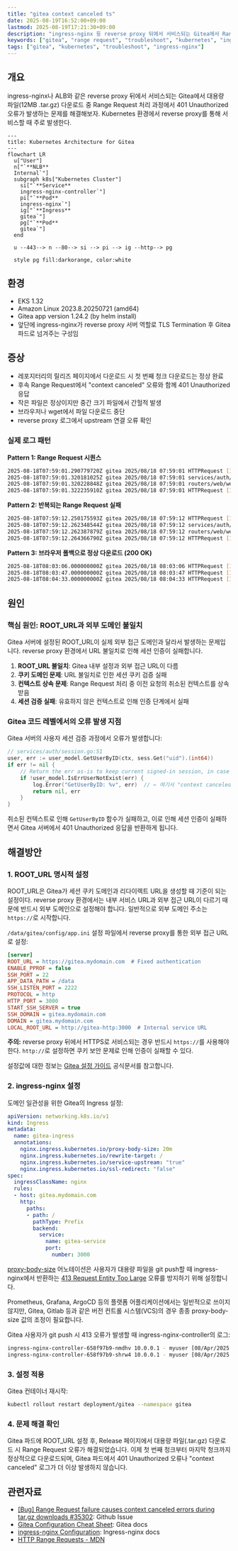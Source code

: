 ```yaml
---
title: "gitea context canceled ts"
date: 2025-08-19T16:52:00+09:00
lastmod: 2025-08-19T17:21:30+09:00
description: "ingress-nginx 등 reverse proxy 뒤에서 서비스되는 Gitea에서 Range Request 처리 오류로 401 Unauthorized가 발생하는 문제 해결"
keywords: ["gitea", "range request", "troubleshoot", "kubernetes", "ingress-nginx", "reverse proxy", "401 unauthorized"]
tags: ["gitea", "kubernetes", "troubleshoot", "ingress-nginx"]
---
```


## 개요

ingress-nginx나 ALB와 같은 reverse proxy 뒤에서 서비스되는 Gitea에서 대용량 파일(12MB .tar.gz) 다운로드 중 Range Request 처리 과정에서 401 Unauthorized 오류가 발생하는 문제를 해결해보자. Kubernetes 환경에서 reverse proxy를 통해 서비스할 때 주로 발생한다.

```mermaid
---
title: Kubernetes Architecture for Gitea
---
flowchart LR
  u["User"]
  n["`**NLB**
  Internal`"]
  subgraph k8s["Kubernetes Cluster"]
    si["`**Service**
    ingress-nginx-controller`"]
    pi["`**Pod**
    ingress-nginx`"]
    ig["`**Ingress**
    gitea`"]
    pg["`**Pod**
    gitea`"]
  end

  u --443--> n --80--> si --> pi --> ig --http--> pg

  style pg fill:darkorange, color:white
```

## 환경

- EKS 1.32
- Amazon Linux 2023.8.20250721 (amd64) 
- Gitea app version 1.24.2 (by helm install)
- 앞단에 ingress-nginx가 reverse proxy 서버 역할로 TLS Termination 후 Gitea 파드로 넘겨주는 구성임

## 증상

- 레포지터리의 릴리즈 페이지에서 다운로드 시 첫 번째 청크 다운로드는 정상 완료
- 후속 Range Request에서 "context canceled" 오류와 함께 401 Unauthorized 응답
- 작은 파일은 정상이지만 중간 크기 파일에서 간헐적 발생
- 브라우저나 wget에서 파일 다운로드 중단
- reverse proxy 로그에서 upstream 연결 오류 확인

### 실제 로그 패턴

**Pattern 1: Range Request 시퀀스**

```bash
2025-08-18T07:59:01.290779720Z gitea 2025/08/18 07:59:01 HTTPRequest [I] router: completed GET /OrgName/repo_name/releases/download/v1.0.35/build-artifacts-v1.0.35.tar.gz for 10.0.0.1:18329, 206 Partial Content in 192.5ms @ repo/repo.go:318(repo.RedirectDownload)
2025-08-18T07:59:01.320181025Z gitea 2025/08/18 07:59:01 services/auth/session.go:51:(*Session).Verify() [E] GetUserByID: context canceled
2025-08-18T07:59:01.320228848Z gitea 2025/08/18 07:59:01 routers/web/web.go:121:Routes.webAuth.10() [E] Failed to verify user: context canceled
2025-08-18T07:59:01.322235910Z gitea 2025/08/18 07:59:01 HTTPRequest [I] router: completed GET /OrgName/repo_name/releases/download/v1.0.35/build-artifacts-v1.0.35.tar.gz for 10.0.0.1:18329, 401 Unauthorized in 6.8ms @ web/web.go:118(web.Routes.webAuth)
```

**Pattern 2: 반복되는 Range Request 실패**

```bash
2025-08-18T07:59:12.250175593Z gitea 2025/08/18 07:59:12 HTTPRequest [I] router: completed GET /OrgName/repo_name/releases/download/v1.0.35/build-artifacts-v1.0.35.tar.gz for 10.0.0.2:57323, 206 Partial Content in 193.7ms @ repo/repo.go:318(repo.RedirectDownload)
2025-08-18T07:59:12.262348544Z gitea 2025/08/18 07:59:12 services/auth/session.go:51:(*Session).Verify() [E] GetUserByID: context canceled
2025-08-18T07:59:12.262387879Z gitea 2025/08/18 07:59:12 routers/web/web.go:121:Routes.webAuth.10() [E] Failed to verify user: context canceled
2025-08-18T07:59:12.264366790Z gitea 2025/08/18 07:59:12 HTTPRequest [I] router: completed GET /OrgName/repo_name/releases/download/v1.0.35/build-artifacts-v1.0.35.tar.gz for 10.0.0.2:57323, 401 Unauthorized in 6.8ms @ web/web.go:118(web.Routes.webAuth)
```

**Pattern 3: 브라우저 폴백으로 정상 다운로드 (200 OK)**

```bash
2025-08-18T08:03:06.000000000Z gitea 2025/08/18 08:03:06 HTTPRequest [I] router: completed GET /OrgName/repo_name/releases/download/v1.0.35/build-artifacts-v1.0.35.tar.gz for 10.0.0.1:46502, 200 OK in 1051.9ms @ repo/repo.go:318(repo.RedirectDownload)
2025-08-18T08:03:47.000000000Z gitea 2025/08/18 08:03:47 HTTPRequest [I] router: completed GET /OrgName/repo_name/releases/download/v1.0.35/build-artifacts-v1.0.35.tar.gz for 10.0.0.2:24190, 304 Not Modified in 193.4ms @ repo/repo.go:318(repo.RedirectDownload)
2025-08-18T08:04:33.000000000Z gitea 2025/08/18 08:04:33 HTTPRequest [I] router: completed GET /OrgName/repo_name/releases/download/v1.0.35/build-artifacts-v1.0.35.tar.gz for 10.0.0.2:24190, 304 Not Modified in 196.4ms @ repo/repo.go:318(repo.RedirectDownload)
```

## 원인

### 핵심 원인: ROOT_URL과 외부 도메인 불일치

Gitea 서버에 설정된 ROOT_URL이 실제 외부 접근 도메인과 달라서 발생하는 문제입니다. reverse proxy 환경에서 URL 불일치로 인해 세션 인증이 실패합니다.

1. **ROOT_URL 불일치**: Gitea 내부 설정과 외부 접근 URL이 다름
2. **쿠키 도메인 문제**: URL 불일치로 인한 세션 쿠키 검증 실패
3. **컨텍스트 상속 문제**: Range Request 처리 중 이전 요청의 취소된 컨텍스트를 상속받음
4. **세션 검증 실패**: 유효하지 않은 컨텍스트로 인해 인증 단계에서 실패

### Gitea 코드 레벨에서의 오류 발생 지점

Gitea 서버의 사용자 세션 검증 과정에서 오류가 발생합니다:

```go
// services/auth/session.go:51
user, err := user_model.GetUserByID(ctx, sess.Get("uid").(int64))
if err != nil {
    // Return the err as-is to keep current signed-in session, in case the err is something like context.Canceled
    if !user_model.IsErrUserNotExist(err) {
        log.Error("GetUserByID: %v", err)  // ← 여기서 "context canceled" 로그 출력
        return nil, err
    }
}
```

취소된 컨텍스트로 인해 `GetUserByID` 함수가 실패하고, 이로 인해 세션 인증이 실패하면서 Gitea 서버에서 401 Unauthorized 응답을 반환하게 됩니다.

## 해결방안

### 1. ROOT_URL 명시적 설정

ROOT_URL은 Gitea가 세션 쿠키 도메인과 리다이렉트 URL을 생성할 때 기준이 되는 설정이다. reverse proxy 환경에서는 내부 서비스 URL과 외부 접근 URL이 다르기 때문에 반드시 외부 도메인으로 설정해야 합니다. 일반적으로 외부 도메인 주소는 `https://`로 시작합니다.

`/data/gitea/config/app.ini` 설정 파일에서 reverse proxy를 통한 외부 접근 URL로 설정:

```ini
[server]
ROOT_URL = https://gitea.mydomain.com  # Fixed authentication
ENABLE_PPROF = false
SSH_PORT = 22
APP_DATA_PATH = /data
SSH_LISTEN_PORT = 2222
PROTOCOL = http
HTTP_PORT = 3000
START_SSH_SERVER = true
SSH_DOMAIN = gitea.mydomain.com
DOMAIN = gitea.mydomain.com
LOCAL_ROOT_URL = http://gitea-http:3000  # Internal service URL
```

**주의:** reverse proxy 뒤에서 HTTPS로 서비스되는 경우 반드시 `https://`를 사용해야 한다. `http://`로 설정하면 쿠키 보안 문제로 인해 인증이 실패할 수 있다.

설정값에 대한 정보는 [Gitea 설정 가이드](https://docs.gitea.com/administration/config-cheat-sheet) 공식문서를 참고합니다.

### 2. ingress-nginx 설정

도메인 일관성을 위한 Gitea의 Ingress 설정:

```yaml
apiVersion: networking.k8s.io/v1
kind: Ingress
metadata:
  name: gitea-ingress
  annotations:
    nginx.ingress.kubernetes.io/proxy-body-size: 20m
    nginx.ingress.kubernetes.io/rewrite-target: /
    nginx.ingress.kubernetes.io/service-upstream: "true"
    nginx.ingress.kubernetes.io/ssl-redirect: "false"
spec:
  ingressClassName: nginx
  rules:
  - host: gitea.mydomain.com
    http:
      paths:
      - path: /
        pathType: Prefix
        backend:
          service:
            name: gitea-service
            port:
              number: 3000
```

[proxy-body-size](https://kubernetes.github.io/ingress-nginx/user-guide/nginx-configuration/configmap/#proxy-body-size) 어노테이션은 사용자가 대용량 파일을 git push할 때 ingress-nginx에서 반환하는 [413 Request Entity Too Large](https://forum.gitea.com/t/unable-to-push-to-repo-due-to-rpc-failed-http-413-error/2630) 오류를 방지하기 위해 설정합니다.

Prometheus, Grafana, ArgoCD 등의 플랫폼 어플리케이션에서는 일반적으로 쓰이지 않지만, Gitea, Gitlab 등과 같은 버전 컨트롤 시스템(VCS)의 경우 종종 proxy-body-size 값의 조정이 필요합니다.

Gitea 사용자가 git push 시 413 오류가 발생할 때 ingress-nginx-controller의 로그:

```bash
ingress-nginx-controller-658f97b9-nmdhv 10.0.0.1 - myuser [08/Apr/2025:03:03:49 +0000] "POST /myorg/myproject.git/git-receive-pack HTTP/1.1" 413 176 "-" "git/2.39.5 (Apple Git-154)" 342 0.011 [-] [] - - - - 026e792367403bbde97773f518207359
ingress-nginx-controller-658f97b9-shrw4 10.0.0.1 - myuser [08/Apr/2025:03:05:38 +0000] "POST /myorg/myproject2.git/git-receive-pack HTTP/1.1" 413 176 "-" "git/2.39.5 (Apple Git-154)" 329 0.015 [-] [] - - - - 3396d0c5666f82bb8497daab95a3ac22
```

### 3. 설정 적용

Gitea 컨테이너 재시작:

```bash
kubectl rollout restart deployment/gitea --namespace gitea
```

### 4. 문제 해결 확인

Gitea 파드에 ROOT_URL 설정 후, Release 페이지에서 대용량 파일(.tar.gz) 다운로드 시 Range Request 오류가 해결되었습니다. 이제 첫 번째 청크부터 마지막 청크까지 정상적으로 다운로드되며, Gitea 파드에서 401 Unauthorized 오류나 "context canceled" 로그가 더 이상 발생하지 않습니다.

## 관련자료 

- [[Bug] Range Request failure causes context canceled errors during tar.gz downloads #35302](https://github.com/go-gitea/gitea/issues/35302): Github Issue
- [Gitea Configuration Cheat Sheet](https://docs.gitea.io/en-us/config-cheat-sheet/): Gitea docs
- [ingress-nginx Configuration](https://kubernetes.github.io/ingress-nginx/user-guide/nginx-configuration/): Ingress-nginx docs
- [HTTP Range Requests - MDN](https://developer.mozilla.org/en-US/docs/Web/HTTP/Range_requests)

